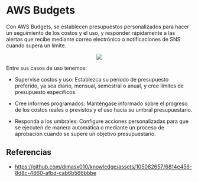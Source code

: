 # AWS Budgets

Con AWS Budgets, se establecen presupuestos personalizados para hacer un seguimiento de los costos y el uso, y responder rápidamente a las alertas que recibe mediante correo electrónico o notificaciones de SNS cuando supera un límite.

<p align="center">
  <img src="https://github.com/dimasx010/knowledge/assets/105082657/0862fe44-8d35-4c46-bc50-892523e11b35">
</p>

Entre sus casos de uso tenemos: 

- Supervise costos y uso:
Establezca su período de presupuesto preferido, ya sea diario, mensual, semestral o anual, y cree límites de presupuesto específicos.

- Cree informes programados:
Manténgase informado sobre el progreso de los costos reales o previstos y el uso hacia su umbral presupuestario.

- Responda a los umbrales:
Configure acciones personalizadas para que se ejecuten de manera automática o mediante un proceso de aprobación cuando se supere un objetivo presupuestario.

## Referencias
- https://github.com/dimasx010/knowledge/assets/105082657/6814e456-8d8c-4860-afbd-cab6b566bbbe
